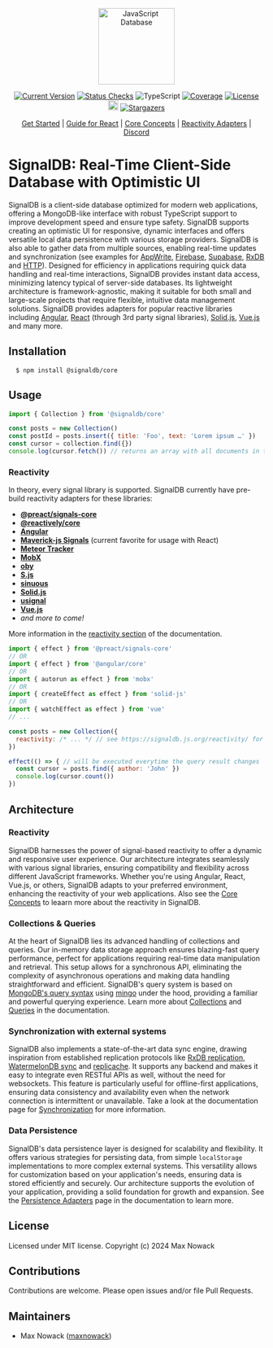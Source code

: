 <p align="center">
  <a href="#">
    <img src="./docs/public/logo.svg" width="150px" alt="JavaScript Database" />
  </a>
</p>

<p align="center">
  <a href="https://github.com/maxnowack/signaldb/releases"><img src="https://img.shields.io/github/v/release/maxnowack/signaldb?include_prereleases&label=version&sort=semver" alt="Current Version" /></a>
  <a href="https://github.com/maxnowack/signaldb/actions"><img src="https://img.shields.io/github/checks-status/maxnowack/signaldb/main" alt="Status Checks" /></a>
  <img src="https://img.shields.io/npm/types/signaldb" alt="TypeScript" />
  <a href="https://app.codecov.io/gh/maxnowack/signaldb"><img src="https://img.shields.io/codecov/c/github/maxnowack/signaldb" alt="Coverage" /></a>
  <a href="https://github.com/maxnowack/signaldb/blob/main/LICENSE"><img src="https://img.shields.io/github/license/maxnowack/signaldb" alt="License" /></a>
  <a href="https://discord.gg/MB4ZGJX7"><img height=20 src="https://img.shields.io/discord/1277179248725200937" /></a>
  <a href="https://github.com/maxnowack/signaldb/stargazers"><img src="https://img.shields.io/github/stars/maxnowack/signaldb" alt="Stargazers" /></a>
</p>

<p align="center">
   <a href="https://signaldb.js.org/getting-started/">Get Started</a> |
   <a href="https://signaldb.js.org/guides/react/">Guide for React</a> |
   <a href="https://signaldb.js.org/core-concepts/">Core Concepts</a> |
   <a href="https://signaldb.js.org/reactivity/">Reactivity Adapters</a> |
   <a href="https://discord.com/invite/VU53p7uQcE">Discord</a>
<p>

# SignalDB: Real-Time Client-Side Database with Optimistic UI

SignalDB is a client-side database optimized for modern web applications, offering a MongoDB-like interface with robust TypeScript support to improve development speed and ensure type safety. SignalDB supports creating an optimistic UI for responsive, dynamic interfaces and offers versatile local data persistence with various storage providers. SignalDB is also able to gather data from multiple sources, enabling real-time updates and synchronization (see examples for [AppWrite](https://github.com/maxnowack/signaldb/tree/main/examples/appwrite), [Firebase](https://github.com/maxnowack/signaldb/tree/main/examples/firebase), [Supabase](https://github.com/maxnowack/signaldb/tree/main/examples/supabase), [RxDB](https://github.com/maxnowack/signaldb/tree/main/examples/rxdb) and [HTTP](https://github.com/maxnowack/signaldb/tree/main/examples/replication-http)).
Designed for efficiency in applications requiring quick data handling and real-time interactions, SignalDB provides instant data access, minimizing latency typical of server-side databases. Its lightweight architecture is framework-agnostic, making it suitable for both small and large-scale projects that require flexible, intuitive data management solutions. SignalDB provides adapters for popular reactive libraries including [Angular](https://signaldb.js.org/reactivity/angular/), [React](https://signaldb.js.org/guides/react/) (through 3rd party signal libraries), [Solid.js](https://signaldb.js.org/reactivity/solidjs/), [Vue.js](https://signaldb.js.org/reactivity/vue/) and many more.

## Installation

````
  $ npm install @signaldb/core
````

## Usage

```js
import { Collection } from '@signaldb/core'

const posts = new Collection()
const postId = posts.insert({ title: 'Foo', text: 'Lorem ipsum …' })
const cursor = collection.find({})
console.log(cursor.fetch()) // returns an array with all documents in the collection
```

### Reactivity
In theory, every signal library is supported. SignalDB currently have pre-build reactivity adapters for these libraries:
* [**@preact/signals-core**](https://signaldb.js.org/reactivity/preact-signals/)
* [**@reactively/core**](https://signaldb.js.org/reactivity/reactively/)
* [**Angular**](https://signaldb.js.org/reactivity/angular/)
* [**Maverick-js Signals**](https://signaldb.js.org/reactivity/maverickjs/) (current favorite for usage with React)
* [**Meteor Tracker**](https://signaldb.js.org/reactivity/meteor-tracker/)
* [**MobX**](https://signaldb.js.org/reactivity/mobx/)
* [**oby**](https://signaldb.js.org/reactivity/oby/)
* [**S.js**](https://signaldb.js.org/reactivity/s-js/)
* [**sinuous**](https://signaldb.js.org/reactivity/sinuous/)
* [**Solid.js**](https://signaldb.js.org/reactivity/solidjs/)
* [**usignal**](https://signaldb.js.org/reactivity/usignal/)
* [**Vue.js**](https://signaldb.js.org/reactivity/vue/)
* *and more to come!*

More information in the [reactivity section](https://signaldb.js.org/reactivity/) of the documentation.

```js
import { effect } from '@preact/signals-core'
// OR
import { effect } from '@angular/core'
// OR
import { autorun as effect } from 'mobx'
// OR
import { createEffect as effect } from 'solid-js'
// OR
import { watchEffect as effect } from 'vue'
// ...

const posts = new Collection({
  reactivity: /* ... */ // see https://signaldb.js.org/reactivity/ for reactivity adapters for your favorite library,
})

effect(() => { // will be executed everytime the query result changes
  const cursor = posts.find({ author: 'John' })
  console.log(cursor.count())
})

```

## Architecture

### Reactivity

SignalDB harnesses the power of signal-based reactivity to offer a dynamic and responsive user experience. Our architecture integrates seamlessly with various signal libraries, ensuring compatibility and flexibility across different JavaScript frameworks. Whether you're using Angular, React, Vue.js, or others, SignalDB adapts to your preferred environment, enhancing the reactivity of your web applications. Also see the [Core Concepts](https://signaldb.js.org/core-concepts/) to leaarn more about the reactivity in SignalDB.

### Collections & Queries

At the heart of SignalDB lies its advanced handling of collections and queries. Our in-memory data storage approach ensures blazing-fast query performance, perfect for applications requiring real-time data manipulation and retrieval. This setup allows for a synchronous API, eliminating the complexity of asynchronous operations and making data handling straightforward and efficient. SignalDB's query system is based on [MongoDB's query syntax](https://www.mongodb.com/docs/manual/reference/operator/query/) using [mingo](https://github.com/kofrasa/mingo) under the hood, providing a familiar and powerful querying experience. Learn more about [Collections](https://signaldb.js.org/collections/) and [Queries](https://signaldb.js.org/queries/) in the documentation.

### Synchronization with external systems

SignalDB also implements a state-of-the-art data sync engine, drawing inspiration from established replication protocols like [RxDB replication](https://rxdb.info/replication.html), [WatermelonDB sync](https://watermelondb.dev/docs/Sync/Frontend) and [replicache](https://replicache.dev). It supports any backend and makes it easy to integrate even RESTful APIs as well, without the need for websockets. This feature is particularly useful for offline-first applications, ensuring data consistency and availability even when the network connection is intermittent or unavailable. Take a look at the documentation page for [Synchronization](https://signaldb.js.org/sync/) for more information.

### Data Persistence

SignalDB's data persistence layer is designed for scalability and flexibility. It offers various strategies for persisting data, from simple `localStorage` implementations to more complex external systems. This versatility allows for customization based on your application's needs, ensuring data is stored efficiently and securely. Our architecture supports the evolution of your application, providing a solid foundation for growth and expansion.
See the [Persistence Adapters](https://signaldb.js.org/persistence/) page in the documentation to learn more.

## License
Licensed under MIT license. Copyright (c) 2024 Max Nowack

## Contributions
Contributions are welcome. Please open issues and/or file Pull Requests.

## Maintainers
- Max Nowack ([maxnowack](https://github.com/maxnowack))
